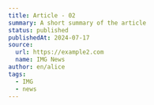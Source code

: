 ```yaml
---
title: Article - 02
summary: A short summary of the article
status: published
publishedAt: 2024-07-17
source:
  url: https://example2.com
  name: IMG News
author: en/alice
tags:
  - IMG
  - news
---
```

